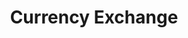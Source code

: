 ---
title: Currency Exchange
slug: currency-exchange
updated-on: '2024-05-30T13:44:31.749Z'
created-on: '2024-05-30T13:41:46.671Z'
published-on: '2024-05-30T13:54:32.469Z'
f_city-state-2:
- cms/city/joliet-il.md
- cms/city/saint-louis-mo.md
- cms/city/santa-cruz-ca.md
- cms/city/chicago-il.md
- cms/city/merrillville-in.md
f_locations:
- cms/payday-loan/currency-exchange-15580.md
- cms/payday-loan/currency-exchange-15581.md
- cms/payday-loan/currency-exchange-15582.md
- cms/payday-loan/currency-exchange-15583.md
- cms/payday-loan/currency-exchange-15584.md
f_states:
- cms/state/illinois.md
- cms/state/missouri.md
- cms/state/california.md
- cms/state/indiana.md
layout: '[company].html'
tags: company
---